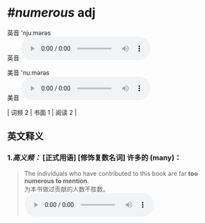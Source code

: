 # ***\#numerous*** adj
英音 'njuːmərəs  
英音
<audio src="./media/numerous-B.aac" controls="controls"></audio>

美音 'nuːmərəs  
美音
<audio src="./media/numerous.aac" controls="controls"></audio>



| 词频 2 | 书面 1 | 阅读 2 |  

英文释义
---
### 1.*高义频：* **[正式用语] [修饰复数名词] 许多的 (many)：**  

 > The individuals who have contributed to this book are far **too numerous to mention**.   
 > 为本书做过贡献的人数不胜数。    
<audio src="./media/numerous-1.aac" controls="controls"></audio>



